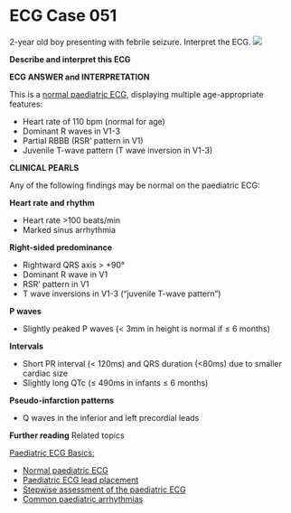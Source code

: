 # ECG Case 051


2-year old boy presenting with febrile seizure. Interpret the ECG. 
![](https://litfl.com/wp-content/uploads/2018/08/TOP-100-ECG-QUIZ-LITFL-051.jpg)



**Describe and interpret this ECG** 

**ECG ANSWER and INTERPRETATION** 


This is a [normal paediatric ECG](https://litfl.com/normal-paediatric-ecg/), displaying multiple age-appropriate features:

- Heart rate of 110 bpm (normal for age)
- Dominant R waves in V1-3
- Partial RBBB (RSR’ pattern in V1)
- Juvenile T-wave pattern (T wave inversion in V1-3)

**CLINICAL PEARLS** 


Any of the following findings may be normal on the paediatric ECG:



**Heart rate and rhythm** 

- Heart rate >100 beats/min
- Marked sinus arrhythmia



**Right-sided predominance** 

- Rightward QRS axis > +90°
- Dominant R wave in V1
- RSR’ pattern in V1
- T wave inversions in V1-3 (“juvenile T-wave pattern”)



**P waves** 

- Slightly peaked P waves (< 3mm in height is normal if ≤ 6 months)



**Intervals** 

- Short PR interval (< 120ms) and QRS duration (<80ms) due to smaller cardiac size
- Slightly long QTc (≤ 490ms in infants ≤ 6 months)



**Pseudo-infarction patterns** 

- Q waves in the inferior and left precordial leads

**Further reading** Related topics


[Paediatric ECG Basics:](https://litfl.com/paediatric-ecg-basics/)

- [Normal paediatric ECG](https://litfl.com/normal-paediatric-ecg/)
- [Paediatric ECG lead placement](https://litfl.com/paediatric-ecg-lead-placement/)
- [Stepwise assessment of the paediatric ECG](https://litfl.com/paediatric-ecg-stepwise-approach/)
- [Common paediatric arrhythmias](https://litfl.com/common-paediatric-arrhyhtmias/)

